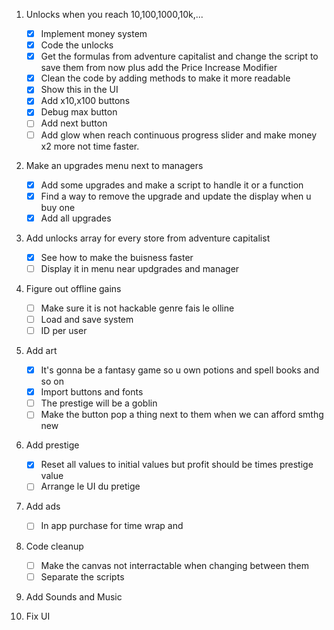 1. Unlocks when you reach 10,100,1000,10k,...
   - [X] Implement money system
   - [X] Code the unlocks 
   - [X] Get the formulas from adventure capitalist and change the script to save them from now plus add the Price Increase Modifier
   - [X] Clean the code by adding methods to make it more readable
   - [X] Show this in the UI
   - [X] Add x10,x100 buttons
   - [X] Debug max button
   - [ ] Add next button
   - [ ] Add glow when reach continuous progress slider and make money x2 more not time faster.

2. Make an upgrades menu next to managers
   - [X] Add some upgrades and make a script to handle it or a function
   - [X] Find a way to remove the upgrade and update the display when u buy one
   - [X] Add all upgrades

3. Add unlocks array for every store from adventure capitalist
   - [X] See how to make the buisness faster
   - [ ] Display it in menu near updgrades and manager

4. Figure out offline gains
   - [ ] Make sure it is not hackable genre fais le olline
   - [ ] Load and save system
   - [ ] ID per user

5. Add art
   - [X] It's gonna be a fantasy game so u own potions and spell books and so on
   - [X] Import buttons and fonts 
   - [ ] The prestige will be a goblin
   - [ ] Make the button pop a thing next to them when we can afford smthg new

6. Add prestige
    - [X] Reset all values to initial values but profit should be times prestige value
    - [ ] Arrange le UI du pretige 

7. Add ads
   - [ ] In app purchase for time wrap and 
  
8. Code cleanup
   - [ ] Make the canvas not interractable when changing between them
   - [ ] Separate the scripts

9. Add Sounds and Music

10.  Fix UI
